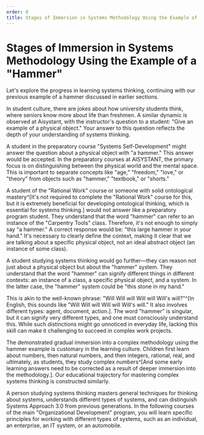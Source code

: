 ```yaml
---
order: 8
title: Stages of Immersion in Systems Methodology Using the Example of a "Hammer"
---
```


# Stages of Immersion in Systems Methodology Using the Example of a "Hammer"

Let's explore the progress in learning systems thinking, continuing with our previous example of a hammer discussed in earlier sections.

In student culture, there are jokes about how university students think, where seniors know more about life than freshmen. A similar dynamic is observed at Aisystant, with the instructor's question to a student: "Give an example of a physical object." Your answer to this question reflects the depth of your understanding of systems thinking.

A student in the preparatory course "Systems Self-Development" might answer the question about a physical object with "a hammer." This answer would be accepted. In the preparatory courses at AISYSTANT, the primary focus is on distinguishing between the physical world and the mental space. This is important to separate concepts like "age," "freedom," "love," or "theory" from objects such as "hammer," "textbook," or "shorts."

A student of the "Rational Work" course or someone with solid ontological mastery^[It's not required to complete the "Rational Work" course for this, but it is extremely beneficial for developing ontological thinking, which is essential for systems thinking.] would not answer like a preparatory program student. They understand that the word "hammer" can refer to an instance of the "Carpentry Tools" class. Therefore, it's not enough to simply say "a hammer." A correct response would be: "this large hammer in your hand." It's necessary to clearly define the context, making it clear that we are talking about a specific physical object, not an ideal abstract object (an instance of some class).

A student studying systems thinking would go further—they can reason not just about a physical object but about the "hammer" system. They understand that the word "hammer" can signify different things in different contexts: an instance of a class, a specific physical object, and a system. In the latter case, the "hammer" system could be "this stone in my hand."

This is akin to the well-known phrase: "Will Will will Will will Will's will?"^[In English, this sounds like "Will Will will Will will Will's will." It also involves different types: agent, document, action.]. The word "hammer" is singular, but it can signify very different types, and one must consciously understand this. While such distinctions might go unnoticed in everyday life, lacking this skill can make it challenging to succeed in complex work projects.

The demonstrated gradual immersion into a complex methodology using the hammer example is customary in the learning culture. Children first learn about numbers, then natural numbers, and then integers, rational, real, and ultimately, as students, they study complex numbers^[And some early learning answers need to be corrected as a result of deeper immersion into the methodology.]. Our educational trajectory for mastering complex systems thinking is constructed similarly.

A person studying systems thinking masters general techniques for thinking about systems, understands different types of systems, and can distinguish Systems Approach 3.0 from previous generations. In the following courses of the main "Organizational Development" program, you will learn specific principles for working with different types of systems, such as an individual, an enterprise, an IT system, or an automobile.